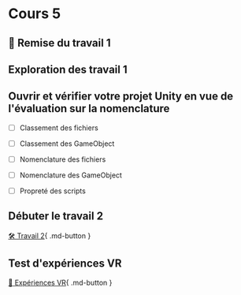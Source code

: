# Cours 5

## 🚨 Remise du travail 1


## Exploration des travail 1

## Ouvrir et vérifier votre projet Unity en vue de l'évaluation sur la nomenclature

- [ ] Classement des fichiers
- [ ] Classement des GameObject
- [ ] Nomenclature des fichiers
- [ ] Nomenclature des GameObject
- [ ] Propreté des scripts   


## Débuter le travail 2
[🛠️ Travail 2](./consignes/travail2.md){ .md-button } 


## Test d'expériences VR
[🔎 Expériences VR](./installation/experiences.md){ .md-button } 
